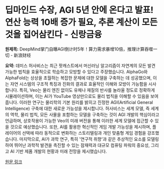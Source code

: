 # 딥마인드 수장, AGI 5년 안에 온다고 발표! 연산 능력 10배 증가 필요, 추론 계산이 모든 것을 집어삼킨다 - 신랑금융

**원제목:** DeepMind掌门自曝AGI倒计时5年！算力需求暴增10倍，推理计算吞噬一切 - 新浪财经

**요약:** 데미스 허사비스는 최근 팟캐스트에서 머신러닝 알고리즘이 자연계의 모든 발견 가능한 법칙을 효율적으로 학습하고 모방할 수 있다고 주장했습니다. AlphaGo와 AlphaFold는 상상을 초월하는 복잡한 문제에 대한 모델을 구축하는 데 성공했으며, 이는 자연 시스템의 구조적 특징과 진화의 결과로 효율적인 이해와 모방이 가능함을 시사합니다.  특히, Veo는 물리 엔진 없이도 유체나 재질의 반사를 놀라울 정도로 정확하게 시뮬레이션하며,  이는 AI가 YouTube 영상만으로도 물리 법칙을 이해할 수 있음을 보여줍니다.  이러한 연구는 물리학의 기본 원리를 밝히고 진정한 AGI(Artificial General Intelligence) 구축에 대한 새로운 가능성을 제시합니다.  허사비스는  세계 모델, 즉 세계의 역학, 물리 법칙, 모든 사물을 포함하는 모델을 구축하는 것이 AGI 개발의 핵심이라고 언급하며,  상호작용이 가능한  Veo의 미래 버전을 통해 이러한 세계 모델에 접근할 수 있을 것으로 예상했습니다.  또한,  AI를 활용한 혁신적인 게임 개발 가능성을 제시하며,  플레이어의 선택에 따라 동적으로 변화하는 스토리텔링과 개인 맞춤형 게임 경험을 강조했습니다.  마지막으로,  AI가 과학 연구, 특히  '연구적 취향'과 같은 추상적인 요소를 모델링하여 뛰어난 과학적 발견을 촉진할 수 있는 잠재력과  대규모 컴퓨팅 파워의 중요성, 그리고  AI 기반 제품 개발의 현황과 미래 전망을 제시했습니다.

[원문 링크](https://cj.sina.cn/articles/view/5703921756/153faf05c019026vxk?froms=ggmp)
